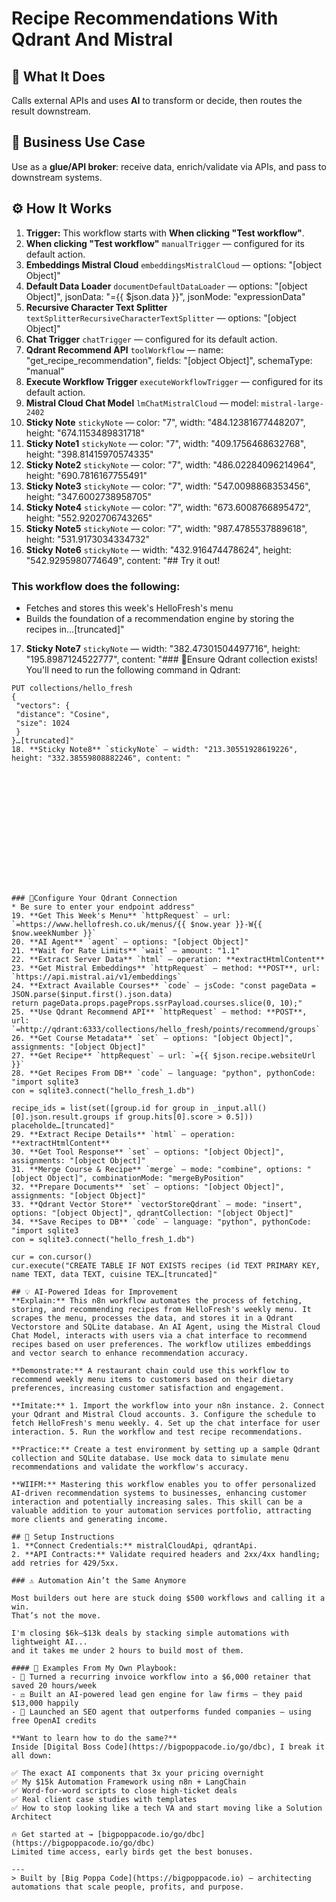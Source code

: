 # Recipe Recommendations With Qdrant And Mistral
## 🚀 What It Does
Calls external APIs and uses **AI** to transform or decide, then routes the result downstream.

## 💼 Business Use Case
Use as a **glue/API broker**: receive data, enrich/validate via APIs, and pass to downstream systems.

## ⚙️ How It Works
1. **Trigger:** This workflow starts with **When clicking "Test workflow"**.
2. **When clicking "Test workflow"** `manualTrigger` — configured for its default action.
3. **Embeddings Mistral Cloud** `embeddingsMistralCloud` — options: "[object Object]"
4. **Default Data Loader** `documentDefaultDataLoader` — options: "[object Object]", jsonData: "={{ $json.data }}", jsonMode: "expressionData"
5. **Recursive Character Text Splitter** `textSplitterRecursiveCharacterTextSplitter` — options: "[object Object]"
6. **Chat Trigger** `chatTrigger` — configured for its default action.
7. **Qdrant Recommend API** `toolWorkflow` — name: "get_recipe_recommendation", fields: "[object Object]", schemaType: "manual"
8. **Execute Workflow Trigger** `executeWorkflowTrigger` — configured for its default action.
9. **Mistral Cloud Chat Model** `lmChatMistralCloud` — model: `mistral-large-2402`
10. **Sticky Note** `stickyNote` — color: "7", width: "484.12381677448207", height: "674.1153489831718"
11. **Sticky Note1** `stickyNote` — color: "7", width: "409.1756468632768", height: "398.81415970574335"
12. **Sticky Note2** `stickyNote` — color: "7", width: "486.02284096214964", height: "690.7816167755491"
13. **Sticky Note3** `stickyNote` — color: "7", width: "547.0098868353456", height: "347.6002738958705"
14. **Sticky Note4** `stickyNote` — color: "7", width: "673.6008766895472", height: "552.9202706743265"
15. **Sticky Note5** `stickyNote` — color: "7", width: "987.4785537889618", height: "531.9173034334732"
16. **Sticky Note6** `stickyNote` — width: "432.916474478624", height: "542.9295980774649", content: "## Try it out!
### This workflow does the following:
* Fetches and stores this week's HelloFresh's menu
* Builds the foundation of a recommendation engine by storing the recipes in…[truncated]"
17. **Sticky Note7** `stickyNote` — width: "382.47301504497716", height: "195.8987124522777", content: "### 🚨Ensure Qdrant collection exists!
You'll need to run the following command in Qdrant:
```
PUT collections/hello_fresh
{
 "vectors": {
 "distance": "Cosine",
 "size": 1024
 }
}…[truncated]"
18. **Sticky Note8** `stickyNote` — width: "213.30551928619226", height: "332.38559808882246", content: "















### 🚨Configure Your Qdrant Connection
* Be sure to enter your endpoint address"
19. **Get This Week's Menu** `httpRequest` — url: `=https://www.hellofresh.co.uk/menus/{{ $now.year }}-W{{ $now.weekNumber }}`
20. **AI Agent** `agent` — options: "[object Object]"
21. **Wait for Rate Limits** `wait` — amount: "1.1"
22. **Extract Server Data** `html` — operation: **extractHtmlContent**
23. **Get Mistral Embeddings** `httpRequest` — method: **POST**, url: `https://api.mistral.ai/v1/embeddings`
24. **Extract Available Courses** `code` — jsCode: "const pageData = JSON.parse($input.first().json.data)
return pageData.props.pageProps.ssrPayload.courses.slice(0, 10);"
25. **Use Qdrant Recommend API** `httpRequest` — method: **POST**, url: `=http://qdrant:6333/collections/hello_fresh/points/recommend/groups`
26. **Get Course Metadata** `set` — options: "[object Object]", assignments: "[object Object]"
27. **Get Recipe** `httpRequest` — url: `={{ $json.recipe.websiteUrl }}`
28. **Get Recipes From DB** `code` — language: "python", pythonCode: "import sqlite3
con = sqlite3.connect("hello_fresh_1.db")

recipe_ids = list(set([group.id for group in _input.all()[0].json.result.groups if group.hits[0].score > 0.5]))
placeholde…[truncated]"
29. **Extract Recipe Details** `html` — operation: **extractHtmlContent**
30. **Get Tool Response** `set` — options: "[object Object]", assignments: "[object Object]"
31. **Merge Course & Recipe** `merge` — mode: "combine", options: "[object Object]", combinationMode: "mergeByPosition"
32. **Prepare Documents** `set` — options: "[object Object]", assignments: "[object Object]"
33. **Qdrant Vector Store** `vectorStoreQdrant` — mode: "insert", options: "[object Object]", qdrantCollection: "[object Object]"
34. **Save Recipes to DB** `code` — language: "python", pythonCode: "import sqlite3
con = sqlite3.connect("hello_fresh_1.db")

cur = con.cursor()
cur.execute("CREATE TABLE IF NOT EXISTS recipes (id TEXT PRIMARY KEY, name TEXT, data TEXT, cuisine TEX…[truncated]"

## 💡 AI-Powered Ideas for Improvement
**Explain:** This n8n workflow automates the process of fetching, storing, and recommending recipes from HelloFresh's weekly menu. It scrapes the menu, processes the data, and stores it in a Qdrant Vectorstore and SQLite database. An AI Agent, using the Mistral Cloud Chat Model, interacts with users via a chat interface to recommend recipes based on user preferences. The workflow utilizes embeddings and vector search to enhance recommendation accuracy.

**Demonstrate:** A restaurant chain could use this workflow to recommend weekly menu items to customers based on their dietary preferences, increasing customer satisfaction and engagement.

**Imitate:** 1. Import the workflow into your n8n instance. 2. Connect your Qdrant and Mistral Cloud accounts. 3. Configure the schedule to fetch HelloFresh's menu weekly. 4. Set up the chat interface for user interaction. 5. Run the workflow and test recipe recommendations.

**Practice:** Create a test environment by setting up a sample Qdrant collection and SQLite database. Use mock data to simulate menu recommendations and validate the workflow's accuracy.

**WIIFM:** Mastering this workflow enables you to offer personalized AI-driven recommendation systems to businesses, enhancing customer interaction and potentially increasing sales. This skill can be a valuable addition to your automation services portfolio, attracting more clients and generating income.

## 🔧 Setup Instructions
1. **Connect Credentials:** mistralCloudApi, qdrantApi.
2. **API Contracts:** Validate required headers and 2xx/4xx handling; add retries for 429/5xx.

### ⚠️ Automation Ain’t the Same Anymore

Most builders out here are stuck doing $500 workflows and calling it a win.  
That’s not the move.  

I'm closing $6k–$13k deals by stacking simple automations with lightweight AI...  
and it takes me under 2 hours to build most of them.

#### 🧠 Examples From My Own Playbook:
- 🔁 Turned a recurring invoice workflow into a $6,000 retainer that saved 20 hours/week  
- ⚖️ Built an AI-powered lead gen engine for law firms — they paid $13,000 happily  
- 🚀 Launched an SEO agent that outperforms funded companies — using free OpenAI credits  

**Want to learn how to do the same?**  
Inside [Digital Boss Code](https://bigpoppacode.io/go/dbc), I break it all down:

✅ The exact AI components that 3x your pricing overnight  
✅ My $15k Automation Framework using n8n + LangChain  
✅ Word-for-word scripts to close high-ticket deals  
✅ Real client case studies with templates  
✅ How to stop looking like a tech VA and start moving like a Solution Architect  

🔥 Get started at → [bigpoppacode.io/go/dbc](https://bigpoppacode.io/go/dbc)  
Limited time access, early birds get the best bonuses.

---
> Built by [Big Poppa Code](https://bigpoppacode.io) – architecting automations that scale people, profits, and purpose.

